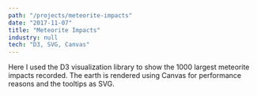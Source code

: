 ```yaml
---
path: "/projects/meteorite-impacts"
date: "2017-11-07"
title: "Meteorite Impacts"
industry: null
tech: "D3, SVG, Canvas"
---
```


Here I used the D3 visualization library to show the 1000 largest meteorite impacts recorded. The earth is rendered using Canvas for performance reasons and the tooltips as SVG.

